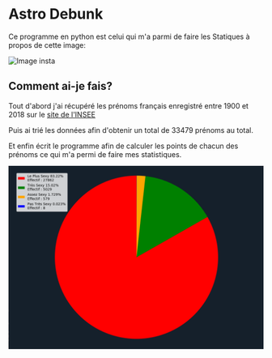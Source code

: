# Astro Debunk

Ce programme en python est celui qui m'a parmi de faire les Statiques à propos de cette image:

![Image insta](https://scontent-cdg2-1.cdninstagram.com/vp/3502aad07a69791423b3ab93e9d48e84/5DE0CB1B/t51.2885-15/sh0.08/e35/s640x640/44868326_161969191431562_225384113838677315_n.jpg?_nc_ht=scontent-cdg2-1.cdninstagram.com)

## Comment ai-je fais?

Tout d'abord j'ai récupéré les prénoms français enregistré entre 1900 et 2018 sur le [site de l'INSEE](https://www.insee.fr/fr/statistiques/2540004)

Puis ai trié les données afin d'obtenir un total de 33479 prénoms au total.

Et enfin écrit le programme afin de calculer les points de chacun des prénoms ce qui m'a permi de faire mes statistiques.

![Statistiques](./Astrologie-dark.png)
